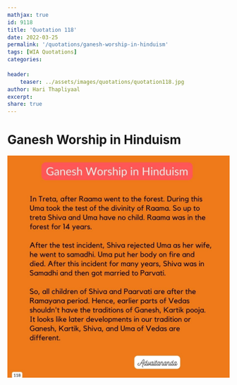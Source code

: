 ```yaml
---
mathjax: true
id: 9118
title: 'Quotation 118'
date: 2022-03-25
permalink: '/quotations/ganesh-worship-in-hinduism'
tags: [WIA Quotations] 
categories: 

header:
    teaser: ../assets/images/quotations/quotation118.jpg
author: Hari Thapliyaal 
excerpt:
share: true 
---
```


# Ganesh Worship in Hinduism

![Ganesh Worship in Hinduism](../assets/images/quotations/quotation118.jpg)
